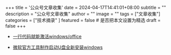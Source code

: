 +++
title = '公众号文章收集'
date = 2024-04-17T14:41:01+08:00
subtitle = ""
description = "公众号文章收集"
author = ""
image = ""
tags =  ["文章收集"]
categories = ["技术摘录" ]
featured = false # 是否把本文设置为精选
draft = false
+++

- [一行代码就能激活windows/office](https://mp.weixin.qq.com/s/YstDqyFN_om2TjSrTfRW1A "一行代码激活windows/office")

- [微软官方工具制作启动U盘全新安装windows](https://mp.weixin.qq.com/s/eQqzyhyiY4CUXFKSJEcjqQ "微软官方工具制作启动U盘全新安装windows")


